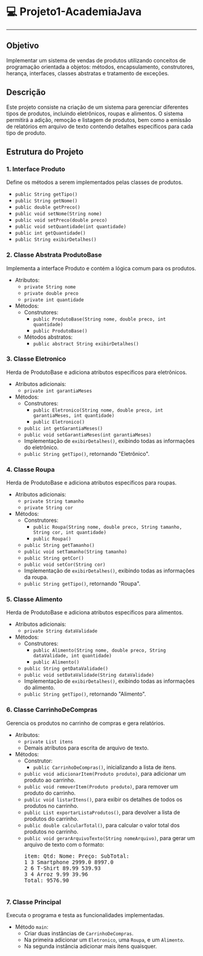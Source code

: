 # 💻 Projeto1-AcademiaJava
<hr>
<h2>Objetivo</h2>
    <p>Implementar um sistema de vendas de produtos utilizando conceitos de programação orientada a objetos: métodos, encapsulamento, construtores, herança, interfaces, classes abstratas e tratamento de exceções.</p>
  
   <h2>Descrição</h2>
    <p>Este projeto consiste na criação de um sistema para gerenciar diferentes tipos de produtos, incluindo eletrônicos, roupas e alimentos. O sistema permitirá a adição, remoção e listagem de produtos, bem como a emissão de relatórios em arquivo de texto contendo detalhes específicos para cada tipo de produto.</p> 

  <h2>Estrutura do Projeto</h2>

 <h3>1. Interface Produto</h3>
<p>Define os métodos a serem implementados pelas classes de produtos.</p> 
 <ul>
        <li><code>public String getTipo()</code></li>
        <li><code>public String getNome()</code></li>
        <li><code>public double getPreco()</code></li>
        <li><code>public void setNome(String nome)</code></li>
        <li><code>public void setPreco(double preco)</code></li>
        <li><code>public void setQuantidade(int quantidade)</code></li>
        <li><code>public int getQuantidade()</code></li>
        <li><code>public String exibirDetalhes()</code></li>
    </ul>
    <h3>2. Classe Abstrata ProdutoBase</h3>
    <p>Implementa a interface Produto e contém a lógica comum para os produtos.</p>
    <ul>
        <li>Atributos:
            <ul>
                <li><code>private String nome</code></li>
                <li><code>private double preco</code></li>
                <li><code>private int quantidade</code></li>
            </ul>
        </li>
        <li>Métodos:
            <ul>
                <li>Construtores:
                    <ul>
                        <li><code>public ProdutoBase(String nome, double preco, int quantidade)</code></li>
                        <li><code>public ProdutoBase()</code></li>
                    </ul>
                </li>
                <li>Métodos abstratos:
                    <ul>
                        <li><code>public abstract String exibirDetalhes()</code></li>
                    </ul>
                </li>
            </ul>
        </li>
    </ul>
    <h3>3. Classe Eletronico</h3>
    <p>Herda de ProdutoBase e adiciona atributos específicos para eletrônicos.</p>
    <ul>
        <li>Atributos adicionais:
            <ul>
                <li><code>private int garantiaMeses</code></li>
            </ul>
        </li>
        <li>Métodos:
            <ul>
                <li>Construtores:
                    <ul>
                        <li><code>public Eletronico(String nome, double preco, int garantiaMeses, int quantidade)</code></li>
                        <li><code>public Eletronico()</code></li>
                    </ul>
                </li>
                <li><code>public int getGarantiaMeses()</code></li>
                <li><code>public void setGarantiaMeses(int garantiaMeses)</code></li>
                <li>Implementação de <code>exibirDetalhes()</code>, exibindo todas as informações do eletrônico.</li>
                <li><code>public String getTipo()</code>, retornando "Eletrônico".</li>
            </ul>
        </li>
    </ul>

  <h3>4. Classe Roupa</h3>
    <p>Herda de ProdutoBase e adiciona atributos específicos para roupas.</p>
    <ul>
        <li>Atributos adicionais:
            <ul>
                <li><code>private String tamanho</code></li>
                <li><code>private String cor</code></li>
            </ul>
        </li>
        <li>Métodos:
            <ul>
                <li>Construtores:
                    <ul>
                        <li><code>public Roupa(String nome, double preco, String tamanho, String cor, int quantidade)</code></li>
                        <li><code>public Roupa()</code></li>
                    </ul>
                </li>
                <li><code>public String getTamanho()</code></li>
                <li><code>public void setTamanho(String tamanho)</code></li>
                <li><code>public String getCor()</code></li>
                <li><code>public void setCor(String cor)</code></li>
                <li>Implementação de <code>exibirDetalhes()</code>, exibindo todas as informações da roupa.</li>
                <li><code>public String getTipo()</code>, retornando "Roupa".</li>
            </ul>
        </li>
    </ul>
    
  <h3>5. Classe Alimento</h3>
    <p>Herda de ProdutoBase e adiciona atributos específicos para alimentos.</p>
    <ul>
        <li>Atributos adicionais:
            <ul>
                <li><code>private String dataValidade</code></li>
            </ul>
        </li>
        <li>Métodos:
            <ul>
                <li>Construtores:
                    <ul>
                        <li><code>public Alimento(String nome, double preco, String dataValidade, int quantidade)</code></li>
                        <li><code>public Alimento()</code></li>
                    </ul>
                </li>
                <li><code>public String getDataValidade()</code></li>
                <li><code>public void setDataValidade(String dataValidade)</code></li>
                <li>Implementação de <code>exibirDetalhes()</code>, exibindo todas as informações do alimento.</li>
                <li><code>public String getTipo()</code>, retornando "Alimento".</li>
            </ul>
        </li>
    </ul>

  <h3>6. Classe CarrinhoDeCompras</h3>
    <p>Gerencia os produtos no carrinho de compras e gera relatórios.</p>
    <ul>
        <li>Atributos:
            <ul>
                <li><code>private List<Produto> itens</code></li>
                <li>Demais atributos para escrita de arquivo de texto.</li>
            </ul>
        </li>
        <li>Métodos:
            <ul>
                <li>Construtor:
                    <ul>
                        <li><code>public CarrinhoDeCompras()</code>, inicializando a lista de itens.</li>
                    </ul>
                </li>
                <li><code>public void adicionarItem(Produto produto)</code>, para adicionar um produto ao carrinho.</li>
                <li><code>public void removerItem(Produto produto)</code>, para remover um produto do carrinho.</li>
                <li><code>public void listarItens()</code>, para exibir os detalhes de todos os produtos no carrinho.</li>
                <li><code>public List<Produto> exportarListaProdutos()</code>, para devolver a lista de produtos do carrinho.</li>
                <li><code>public double calcularTotal()</code>, para calcular o valor total dos produtos no carrinho.</li>
                <li><code>public void gerarArquivoTexto(String nomeArquivo)</code>, para gerar um arquivo de texto com o formato:
                    <pre>
item: Qtd: Nome: Preço: SubTotal:
1 3 Smartphone 2999.0 8997.0
2 6 T-Shirt 89.99 539.93
3 4 Arroz 9.99 39.96
Total: 9576.90
                    </pre>
                </li>
            </ul>
        </li>
    </ul>

  <h3>7. Classe Principal</h3>
    <p>Executa o programa e testa as funcionalidades implementadas.</p>
    <ul>
        <li>Método <code>main</code>:
            <ul>
                <li>Criar duas instâncias de <code>CarrinhoDeCompras</code>.</li>
                <li>Na primeira adicionar um <code>Eletronico</code>, uma <code>Roupa</code>, e um <code>Alimento</code>.</li>
                <li>Na segunda instância adicionar mais itens quaisquer.</li
